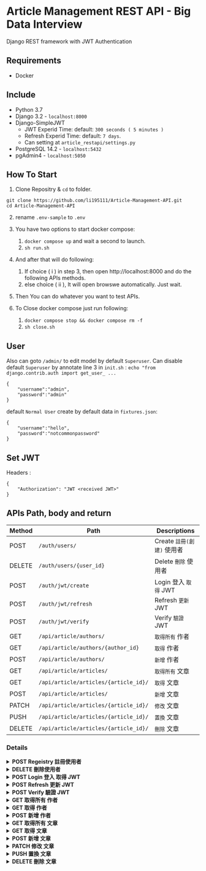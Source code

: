 # Article Management REST API - Big Data Interview

Django REST framework with JWT Authentication

## Requirements
- Docker

## Include
- Python 3.7
- Django 3.2 - `localhost:8000`
- Django-SimpleJWT
    - JWT Experid Time: default: `300 seconds ( 5 minutes )`
    - Refresh Experid Time: default: `7 days`.
    - Can setting at `article_restapi/settings.py`
- PostgreSQL 14.2 - `localhost:5432`
- pgAdmin4 - `localhost:5050`
## How To Start

1. Clone Repositry & `cd` to folder.
```
git clone https://github.com/li195111/Article-Management-API.git
cd Article-Management-API
```
2. rename `.env-sample` to `.env`

3. You have two options to start docker compose:
    1. `docker compose up` and wait a second to launch.
    2. `sh run.sh`
4. And after that will do following:
    1. If choice ( i ) in step 3, then open http://localhost:8000 and do the following APIs methods.
    2. else choice ( ii ), It will open browswe automatically. Just wait.
5. Then You can do whatever you want to test APIs.
6. To Close docker compose just run following:
    1. `docker compose stop && docker compose rm -f`
    2. `sh close.sh`

## User
Also can goto `/admin/` to edit model by default `Superuser`.
Can disable default `Superuser` by annotate line 3 in `init.sh` : `echo "from django.contrib.auth import get_user_ ...`

```
{
    "username":"admin",
    "password":"admin"
}
```

default `Normal User` create by default data in `fixtures.json`:
```
{
    "username":"hello",
    "password":"notcommonpassword"
}
```

## Set JWT

Headers : 
```
{
    "Authorization": "JWT <received JWT>"
}
```
## APIs Path, body and return

|Method|Path|Descriptions|
|-|-|-|
|POST|`/auth/users/`| Create `註冊(創建)` 使用者
|DELETE|`/auth/users/{user_id}`| Delete `刪除` 使用者
|POST|`/auth/jwt/create`| Login 登入 `取得` JWT
|POST|`/auth/jwt/refresh`| Refresh `更新` JWT
|POST|`/auth/jwt/verify`| Verify `驗證` JWT
|GET|`/api/article/authors/`| `取得所有` 作者
|GET|`/api/article/authors/{author_id}`| `取得` 作者
|POST|`/api/article/authors/`| `新增` 作者
|GET|`/api/article/articles/`| `取得所有` 文章
|GET|`/api/article/articles/{article_id}/`| `取得` 文章
|POST|`/api/article/articles/`| `新增` 文章
|PATCH|`/api/article/articles/{article_id}/`| `修改` 文章
|PUSH|`/api/article/articles/{article_id}/`| `置換` 文章
|DELETE|`/api/article/articles/{article_id}/`| `刪除` 文章

### Details

<details>
<summary><strong>POST Regeistry 註冊使用者</strong></summary>

Path: `/auth/users/`

- body:
    ```
    {
        "username":"hello",
        "email":"hello@hello.com",
        "password":"notcommonpassword"
    }
    ```

- return: 
    ```
    {
    "email": "",
    "username": "hello",
    "id": 3
    }
    ```
</details>

<details>
<summary><strong>DELETE 刪除使用者</strong></summary>

Path: `/auth/users/{user_id}`

- body:
    ```
    {
        "current_password":"notcommonpassword"
    }
    ```
- return:
    state_code 204
</details>

<details>
<summary><strong>POST Login 登入 取得 JWT</strong></summary>

Path: `/auth/jwt/create`

- body :
    ```
    {
        "username":"hello",
        "password":"notcommonpassword"
    }
    ```
- return:
    ```
    {
        "refresh": "eyJ0eXAiOiJKV1QiLCJhbGciOiJIUzI1NiJ9.eyJ0b2tlbl90eXBlIjoicmVmcmVzaCIsImV4cCI6MTY0NzUxMDI2OCwianRpIjoiOGI2MTYxNTU3MDBkNGEzNThjNDMxMGMyMTg2OWViMjUiLCJ1c2VyX2lkIjoyfQ.ephZg65d5yafZJfd8STjxhz7KXE5FYeBJUjfLmFLCqs",
        "access": "eyJ0eXAiOiJKV1QiLCJhbGciOiJIUzI1NiJ9.eyJ0b2tlbl90eXBlIjoiYWNjZXNzIiwiZXhwIjoxNjQ3NDI0MTY4LCJqdGkiOiJlZTdkZmNlODNiNjM0ODZlYmNkMTJhNjE3NjYyNDkzYyIsInVzZXJfaWQiOjJ9.jP1P0EDZsCo8u1FJXQLsgBJJnb2tfxWqXQMBinQqV7k"
    }
    ```
</details>
<details>
<summary><strong>POST Refresh 更新 JWT</strong></summary>

Path: `/auth/jwt/refresh`

- body:
    ```
    {
        "refresh": "eyJ0eXAiOiJKV1QiLCJhbGciOiJIUzI1NiJ9.eyJ0b2tlbl90eXBlIjoicmVmcmVzaCIsImV4cCI6MTY0NzUwNDczNiwiaWF0IjoxNjQ3NDE4MzM2LCJqdGkiOiI1MjBjMDA0NGRmZjU0NTk2YWFlYzYxMmM5MjcyYjRmMCIsInVzZXJfaWQiOjF9.IUOCu3glwEwSllXXaPgsjQCzIX-VVf6n402RYuXTqnE",
        "access": "eyJ0eXAiOiJKV1QiLCJhbGciOiJIUzI1NiJ9.eyJ0b2tlbl90eXBlIjoiYWNjZXNzIiwiZXhwIjoxNjQ3NDE4NjM2LCJpYXQiOjE2NDc0MTgzMzYsImp0aSI6ImJhMGFhNmEyZDcwZTQ5YzM5M2Y2MWQ2OTA0M2QxNjc2IiwidXNlcl9pZCI6MX0.HGqzhClKmoSKyv5A_Fj_8w09KeUqdgLAgniUq0sccSA"
    }
    ```
- return:
    ```
    {
        "access": "eyJ0eXAiOiJKV1QiLCJhbGciOiJIUzI1NiJ9.eyJ0b2tlbl90eXBlIjoiYWNjZXNzIiwiZXhwIjoxNjQ3NDM3MjY5LCJqdGkiOiJhYmI4ZTVhODBiZWE0NWZlOTlmYzM1NTdiOGMxMzM2MiIsInVzZXJfaWQiOjN9.XVAW4kidj-bDst1gP6hUm504suDcskhlwmWFZitOAxA"
    }
    ```
</details>
<details>
<summary><strong>POST Verify 驗證 JWT</strong></summary>

Path: `/auth/jwt/verify`

- body:
    ```
    {
        "token":"eyJ0eXAiOiJKV1QiLCJhbGciOiJIUzI1NiJ9.eyJ0b2tlbl90eXBlIjoiYWNjZXNzIiwiZXhwIjoxNjQ3NDE4NjM2LCJpYXQiOjE2NDc0MTgzMzYsImp0aSI6ImJhMGFhNmEyZDcwZTQ5YzM5M2Y2MWQ2OTA0M2QxNjc2IiwidXNlcl9pZCI6MX0.HGqzhClKmoSKyv5A_Fj_8w09KeUqdgLAgniUq0sccSA"
    }
    ```
- return: 
    - success:
        ```
        {
            // Empty
        }
        ```

    - expired:
        ```
        {
        "detail": "Token is invalid or expired",
        "code": "token_not_valid"
        }
        ```
</details>

<details>
<summary><strong>GET 取得所有 作者</strong></summary>

Path: `/api/article/authors/`

- return:
    ```
    {
        "count": 0,
        "next": null,
        "previous": null,
        "results": []
    }
    ```

</details>
<details>
<summary><strong>GET 取得 作者</strong></summary>

Path: `/api/article/authors/{author_id}`

- return:
    ```
    {
        "name": "Author Name"
    }
    ```

</details>

<details>
<summary><strong>POST 新增 作者</strong></summary>

Path: `/api/article/authors/`

- body :
    ```
    {
        "name":"Author Name"
    }
    ```
- return:
    ```
    {
        "name": "Author Name"
    }
    ```

</details>

<details>
<summary><strong>GET 取得所有 文章</strong></summary>

Path: `/api/article/articles/`

- return: 
    ```
    {
        "count": 0,
        "next": null,
        "previous": null,
        "results": []
    }
    ```

</details>

<details>
<summary><strong>GET 取得 文章</strong></summary>

Path: `/api/article/articles/{article_id}`

- return:
    ```
    {
        "count": 1,
        "next": null,
        "previous": null,
        "results": [
            {
                "id": 1,
                "title": "YouTuber不好賺！一隻阿圓自曝月收7位數但戶頭只剩3萬",
                "tags": "一隻阿圓;月收;存錢;買房;YouTuber",
                "content": "「一隻阿圓」因為個性大方又擁有好身材，深受網友喜愛，時常位居「YouTuber聲量排行榜」上，近日許多創作者都公開自己的理財規劃，開箱買房裝潢等，但她拍片自曝，月收曾高達七位數，但由於開銷過大，現在帳戶只剩下三萬多。\nYouTuber不好賺？一隻阿圓曝：每月至少支出20萬\n阿圓透露自己雖然最高可以月收百萬，但是自己底下有兩到三位攝影師，以及兩位剪輯師，每月至少要付四個人薪水，不包含自己的生活費跟房租等，這些固定支出，每一個月至少要支出二十萬元，因此整體算下來，月收入只是比一般上班族多一些而已，而且有時候在幕後發展，職業生涯反而能走得更長久，影片中阿圓也大方公開自己付給員工的帳戶餘款，目前只剩下三萬四千元左右，YouTuber並沒有想像中那麼好賺。",
                "create_at": "2022-03-16T09:35:45.615007Z",
                "update_at": "2022-03-16T09:47:53.049018Z",
                "author": 1
            }
        ]
    }
    ```

</details>


<details>
<summary><strong>POST 新增 文章</strong></summary>

Path: `/api/article/articles/`

- body:
    ```
    {
        "title":"YouTuber不好賺！一隻阿圓自曝月收7位數但戶頭只剩3萬",
        "tags":"一隻阿圓;月收;存錢;買房;YouTuber",
        "content":"「一隻阿圓」因為個性大方又擁有好身材，深受網友喜愛，時常位居「YouTuber聲量排行榜」上，近日許多創作者都公開自己的理財規劃，開箱買房裝潢等，但她拍片自曝，月收曾高達七位數，但由於開銷過大，現在帳戶只剩下三萬多。\nYouTuber不好賺？一隻阿圓曝：每月至少支出20萬\n阿圓透露自己雖然最高可以月收百萬，但是自己底下有兩到三位攝影師，以及兩位剪輯師，每月至少要付四個人薪水，不包含自己的生活費跟房租等，這些固定支出，每一個月至少要支出二十萬元，因此整體算下來，月收入只是比一般上班族多一些而已，而且有時候在幕後發展，職業生涯反而能走得更長久，影片中阿圓也大方公開自己付給員工的帳戶餘款，目前只剩下三萬四千元左右，YouTuber並沒有想像中那麼好賺。",
        "author":1
    }
    ```

- return:
    ```

    ```

</details>


<details>
<summary><strong>PATCH 修改 文章 </strong></summary>

Path: `/api/article/articles/{article_id}/`

- body: 
    ```
    {
        "content":"「一隻阿圓」因為個性大方又擁有好身材，深受網友喜愛，時常位居「YouTuber聲量排行榜」上，近日許多創作者都公開自己的理財規劃，開箱買房裝潢等，但她拍片自曝，月收曾高達七位數，但由於開銷過大，現在帳戶只剩下三萬多。\nYouTuber不好賺？一隻阿圓曝：每月至少支出20萬\n阿圓透露自己雖然最高可以月收百萬，但是自己底下有兩到三位攝影師，以及兩位剪輯師，每月至少要付四個人薪水，不包含自己的生活費跟房租等，這些固定支出，每一個月至少要支出二十萬元，因此整體算下來，月收入只是比一般上班族多一些而已，而且有時候在幕後發展，職業生涯反而能走得更長久，影片中阿圓也大方公開自己付給員工的帳戶餘款，目前只剩下三萬四千元左右，YouTuber並沒有想像中那麼好賺。"
    }
    ```

- return: 
    ```
    {
        "id": 1,
        "title": "YouTuber不好賺！一隻阿圓自曝月收7位數但戶頭只剩3萬",
        "tags": "一隻阿圓;月收;存錢;買房;YouTuber",
        "content": "「一隻阿圓」因為個性大方又擁有好身材，深受網友喜愛，時常位居「YouTuber聲量排行榜」上，近日許多創作者都公開自己的理財規劃，開箱買房裝潢等，但她拍片自曝，月收曾高達七位數，但由於開銷過大，現在帳戶只剩下三萬多。\nYouTuber不好賺？一隻阿圓曝：每月至少支出20萬\n阿圓透露自己雖然最高可以月收百萬，但是自己底下有兩到三位攝影師，以及兩位剪輯師，每月至少要付四個人薪水，不包含自己的生活費跟房租等，這些固定支出，每一個月至少要支出二十萬元，因此整體算下來，月收入只是比一般上班族多一些而已，而且有時候在幕後發展，職業生涯反而能走得更長久，影片中阿圓也大方公開自己付給員工的帳戶餘款，目前只剩下三萬四千元左右，YouTuber並沒有想像中那麼好賺。",
        "create_at": "2022-03-16T09:35:45.615007Z",
        "update_at": "2022-03-16T09:47:53.049018Z",
        "author": 1
    }
    ```

</details>


<details>
<summary><strong>PUSH 置換 文章 </strong></summary>

Path: `/api/article/articles/{article_id}/`

- body : 
    ```
    {
        "title": "YouTuber不好賺！一隻阿圓自曝月收7位數但戶頭只剩3萬",
        "tags": "一隻阿圓;月收;存錢;買房;YouTuber",
        "content":"「一隻阿圓」因為個性大方又擁有好身材，深受網友喜愛，時常位居「YouTuber聲量排行榜」上，近日許多創作者都公開自己的理財規劃，開箱買房裝潢等，但她拍片自曝，月收曾高達七位數，但由於開銷過大，現在帳戶只剩下三萬多。\nYouTuber不好賺？一隻阿圓曝：每月至少支出20萬\n阿圓透露自己雖然最高可以月收百萬，但是自己底下有兩到三位攝影師，以及兩位剪輯師，每月至少要付四個人薪水，不包含自己的生活費跟房租等，這些固定支出，每一個月至少要支出二十萬元，因此整體算下來，月收入只是比一般上班族多一些而已，而且有時候在幕後發展，職業生涯反而能走得更長久，影片中阿圓也大方公開自己付給員工的帳戶餘款，目前只剩下三萬四千元左右，YouTuber並沒有想像中那麼好賺。",
        "author": 1
    }
    ```

- return:
    ```
    ```

</details>


<details>
<summary><strong>DELETE 刪除 文章</strong></summary>

Path: `/api/article/articles/{article_id}/`

</details>
